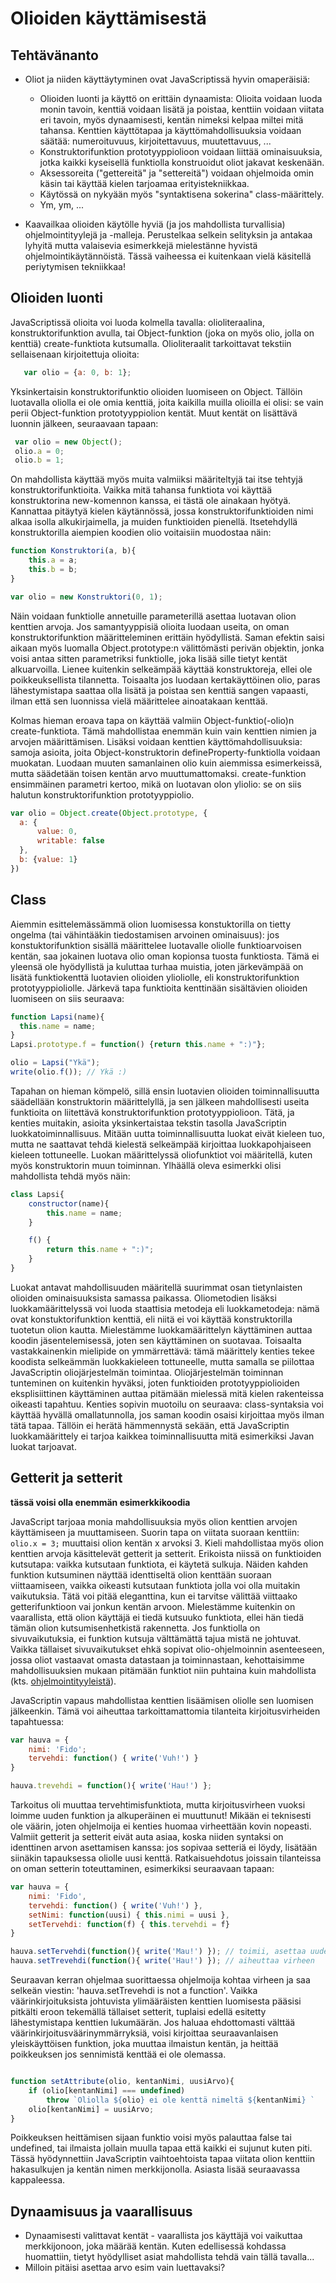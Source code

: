 Olioiden käyttämisestä
======================

Tehtävänanto
------------
* Oliot ja niiden käyttäytyminen ovat JavaScriptissä hyvin omaperäisiä:
  * Olioiden luonti ja käyttö on erittäin dynaamista: Olioita voidaan luoda monin tavoin, kenttiä voidaan lisätä ja poistaa, kenttiin voidaan viitata eri tavoin, myös dynaamisesti, kentän nimeksi kelpaa miltei mitä tahansa. Kenttien käyttötapaa ja käyttömahdollisuuksia voidaan säätää: numeroituvuus, kirjoitettavuus, muutettavuus, ...
  * Konstruktorifunktion prototyyppiolioon voidaan liittää ominaisuuksia, jotka kaikki kyseisellä funktiolla konstruoidut oliot jakavat keskenään.
  * Aksessoreita ("gettereitä" ja "settereitä") voidaan ohjelmoida omin käsin tai käyttää kielen tarjoamaa erityistekniikkaa.
  * Käytössä on nykyään myös "syntaktisena sokerina" class-määrittely.
  * Ym, ym, ...

* Kaavailkaa olioiden käytölle hyviä (ja jos mahdollista turvallisia) ohjelmointityylejä ja -malleja. Perustelkaa selkein selityksin ja antakaa lyhyitä mutta valaisevia esimerkkejä mielestänne hyvistä ohjelmointikäytännöistä. Tässä vaiheessa ei kuitenkaan vielä käsitellä periytymisen tekniikkaa!



Olioiden luonti
---------------

JavaScriptissä olioita voi luoda kolmella tavalla: olioliteraalina, konstruktorifunktion avulla, tai Object-funktion (joka on myös olio, jolla on kenttiä) create-funktiota kutsumalla. Olioliteraalit tarkoittavat tekstiin sellaisenaan kirjoitettuja olioita: 
```javascript
   var olio = {a: 0, b: 1}; 
```

Yksinkertaisin konstruktorifunktio olioiden luomiseen on Object. Tällöin luotavalla oliolla ei ole omia kenttiä, joita kaikilla muilla olioilla ei olisi: se vain perii Object-funktion prototyyppiolion kentät. Muut kentät on lisättävä luonnin jälkeen, seuraavaan tapaan: 

```javascript
 var olio = new Object(); 
 olio.a = 0; 
 olio.b = 1; 
```

On mahdollista käyttää myös muita valmiiksi määriteltyjä tai itse tehtyjä konstruktorifunktioita. Vaikka mitä tahansa funktiota voi käyttää konstruktorina new-komennon kanssa, ei tästä ole ainakaan hyötyä. Kannattaa pitäytyä kielen käytännössä, jossa konstruktorifunktioiden nimi alkaa isolla alkukirjaimella, ja muiden funktioiden pienellä. Itsetehdyllä konstruktorilla aiempien koodien olio voitaisiin muodostaa näin: 

```javascript
function Konstruktori(a, b){
    this.a = a; 
    this.b = b; 
}

var olio = new Konstruktori(0, 1);
```


Näin voidaan funktiolle annetuille parameterillä asettaa luotavan olion kenttien arvoja. Jos samantyyppisiä olioita luodaan useita, on oman konstruktorifunktion määritteleminen erittäin hyödyllistä. Saman efektin saisi aikaan myös luomalla Object.prototype:n välittömästi perivän objektin, jonka voisi antaa sitten parametriksi funktiolle, joka lisää sille tietyt kentät alkuarvoilla. Lienee kuitenkin selkeämpää käyttää konstruktoreja, ellei ole poikkeuksellista tilannetta. Toisaalta jos luodaan kertakäyttöinen olio, paras lähestymistapa saattaa olla lisätä ja poistaa sen kenttiä sangen vapaasti, ilman että sen luonnissa vielä määrittelee ainoatakaan kenttää. 

Kolmas hieman eroava tapa on käyttää valmiin Object-funktio(-olio)n create-funktiota. Tämä mahdollistaa enemmän kuin vain kenttien nimien ja arvojen määrittämisen. Lisäksi voidaan kenttien käyttömahdollisuuksia: samoja asioita, joita Object-konstruktorin defineProperty-funktiolla voidaan muokatan. Luodaan  muuten samanlainen olio kuin aiemmissa esimerkeissä, mutta säädetään toisen kentän arvo muuttumattomaksi. create-funktion ensimmäinen parametri kertoo, mikä on luotavan olon yliolio: se on siis halutun konstruktorifunktion prototyyppiolio. 

```javascript
var olio = Object.create(Object.prototype, {
  a: {
      value: 0, 
      writable: false
  }, 
  b: {value: 1}
})
```

Class
-----

Aiemmin esittelemässämmä olion luomisessa konstuktorilla on tietty ongelma (tai vähintääkin tiedostamisen arvoinen ominaisuus): jos konstuktorifunktion sisällä määrittelee luotavalle oliolle funktioarvoisen kentän, saa jokainen luotava olio oman kopionsa tuosta funktiosta. Tämä ei yleensä ole hyödyllistä ja kuluttaa turhaa muistia, joten järkevämpää on lisätä funktiokenttä luotavien olioiden ylioliolle, eli konstruktorifunktion prototyyppioliolle. Järkevä tapa funktioita kenttinään sisältävien olioiden luomiseen on siis seuraava:

```javascript
function Lapsi(name){
  this.name = name; 
}
Lapsi.prototype.f = function() {return this.name + ":)"};

olio = Lapsi("Ykä"); 
write(olio.f()); // Ykä :)
```

Tapahan on hieman kömpelö, sillä ensin luotavien olioiden toiminnallisuutta säädellään konstruktorin määrittelyllä, ja sen jälkeen mahdollisesti useita funktioita on liitettävä konstruktorifunktion prototyyppiolioon. Tätä, ja kenties muitakin, asioita yksinkertaistaa tekstin tasolla JavaScriptin luokkatoiminnallisuus. Mitään uutta toiminnallisuutta luokat eivät kieleen tuo, mutta ne saattavat tehdä kielestä selkeämpää kirjoittaa luokkapohjaiseen kieleen tottuneelle. Luokan määrittelyssä oliofunktiot voi määritellä, kuten myös konstruktorin muun toiminnan. Ylhäällä oleva esimerkki olisi mahdollista tehdä myös näin: 

```javascript
class Lapsi{
    constructor(name){
        this.name = name; 
    }

    f() {
        return this.name + ":)";
    }
}
```
Luokat antavat mahdollisuuden määritellä suurimmat osan tietynlaisten olioiden ominaisuuksista samassa paikassa. Oliometodien lisäksi luokkamäärittelyssä voi luoda staattisia metodeja eli luokkametodeja: nämä ovat konstuktorifunktion kenttiä, eli niitä ei voi käyttää konstruktorilla tuotetun olion kautta. Mielestämme luokkamäärittelyn käyttäminen auttaa koodin jäsentelemisessä, joten sen käyttäminen on suotavaa. Toisaalta vastakkainenkin mielipide on ymmärrettävä: tämä määrittely kenties tekee koodista selkeämmän luokkakieleen tottuneelle, mutta samalla se piilottaa JavaScriptin oliojärjestelmän toimintaa. Oliojärjestelmän toiminnan tunteminen on kuitenkin hyväksi, joten funktioiden prototyyppiolioiden eksplisiittinen käyttäminen auttaa pitämään mielessä mitä kielen rakenteissa oikeasti tapahtuu. Kenties sopivin muotoilu on seuraava: class-syntaksia voi käyttää hyvällä omallatunnolla, jos saman koodin osaisi kirjoittaa myös ilman tätä tapaa. Tällöin ei herätä hämmennystä sekään, että JavaScriptin luokkamäärittely ei tarjoa kaikkea toiminnallisuutta mitä esimerkiksi Javan luokat tarjoavat. 

Getterit ja setterit
--------------------
**tässä voisi olla enemmän esimerkkikoodia**

JavaScript tarjoaa monia mahdollisuuksia myös olion kenttien arvojen käyttämiseen ja muuttamiseen. Suorin tapa on viitata suoraan kenttiin: `olio.x = 3;` muuttaisi olion kentän x arvoksi 3. Kieli mahdollistaa myös olion kenttien arvoja käsittelevät getterit ja setterit. Erikoista niissä on funktioiden kutsutapa: vaikka kutsutaan funktiota, ei käytetä sulkuja. Näiden kahden funktion kutsuminen näyttää identtiseltä olion kenttään suoraan viittaamiseen, vaikka oikeasti kutsutaan funktiota jolla voi olla muitakin vaikutuksia. Tätä voi pitää eleganttina, kun ei tarvitse välittää viittaako getterifunktioon vai jonkun kentän arvoon. Mielestämme kuitenkin on vaarallista, että olion käyttäjä ei tiedä kutsuuko funktiota, ellei hän tiedä tämän olion kutsumisenhetkistä rakennetta. Jos funktiolla on sivuvaikutuksia, ei funktion kutsuja välttämättä tajua mistä ne johtuvat. Vaikka tällaiset sivuvaikutukset ehkä sopivat olio-ohjelmoinnin asenteeseen, jossa oliot vastaavat omasta datastaan ja toiminnastaan, kehottaisimme mahdollisuuksien mukaan pitämään funktiot niin puhtaina kuin mahdollista (kts. [ohjelmointityyleistä](../eka/ohjelmointityyleista.md)).

JavaScriptin vapaus mahdollistaa kenttien lisäämisen oliolle sen luomisen jälkeenkin. Tämä voi aiheuttaa tarkoittamattomia tilanteita kirjoitusvirheiden tapahtuessa: 

```javascript
var hauva = {
    nimi: 'Fido';
    tervehdi: function() { write('Vuh!') }
}

hauva.trevehdi = function(){ write('Hau!') }; 
``` 
Tarkoitus oli muuttaa tervehtimisfunktiota, mutta kirjoitusvirheen vuoksi loimme uuden funktion ja alkuperäinen ei muuttunut! Mikään ei teknisesti ole väärin, joten ohjelmoija ei kenties huomaa virheettään kovin nopeasti. Valmiit getterit ja setterit eivät auta asiaa, koska niiden syntaksi on identtinen arvon asettamisen kanssa: jos sopivaa setteriä ei löydy, lisätään siinäkin tapauksessa oliolle uusi kenttä. Ratkaisuehdotus joissain tilanteissa on oman setterin toteuttaminen, esimerkiksi seuraavaan tapaan: 

```javascript
var hauva = {
    nimi: 'Fido', 
    tervehdi: function() { write('Vuh!') },
    setNimi: function(uusi) { this.nimi = uusi }, 
    setTervehdi: function(f) { this.tervehdi = f}
}

hauva.setTervehdi(function(){ write('Mau!') }); // toimii, asettaa uuden arvon
hauva.setTrevehdi(function(){ write('Hau!') }); // aiheuttaa virheen
```

Seuraavan kerran ohjelmaa suorittaessa ohjelmoija kohtaa virheen ja saa selkeän viestin: 'hauva.setTrevehdi is not a function'. Vaikka väärinkirjoituksista johtuvista ylimääräisten kenttien luomisesta pääsisi pitkälti eroon tekemällä tällaiset setterit, tuplaisi edellä esitetty lähestymistapa kenttien lukumäärän. Jos haluaa ehdottomasti välttää väärinkirjoitusväärinymmärryksiä, voisi kirjoittaa seuraavanlaisen yleiskäyttöisen funktion, joka muuttaa ilmaistun kentän, ja heittää poikkeuksen jos sennimistä kenttää ei ole olemassa. 

```javascript

function setAttribute(olio, kentanNimi, uusiArvo){
    if (olio[kentanNimi] === undefined)
        throw `Oliolla ${olio} ei ole kenttä nimeltä ${kentanNimi} `
    olio[kentanNimi] = uusiArvo; 
}

```

Poikkeuksen heittämisen sijaan funktio voisi myös palauttaa false tai undefined, tai ilmaista jollain muulla tapaa että kaikki ei sujunut kuten piti. Tässä hyödynnettiin JavaScriptin vaihtoehtoista tapaa viitata olion kenttiin hakasulkujen ja kentän nimen merkkijonolla. Asiasta lisää seuraavassa kappaleessa. 





Dynaamisuus ja vaarallisuus
---------------------------

* Dynaamisesti valittavat kentät - vaarallista jos käyttäjä voi vaikuttaa merkkijonoon, joka määrää kentän. Kuten edellisessä kohdassa huomattiin, tietyt hyödylliset asiat mahdollista tehdä vain tällä tavalla...
* Milloin pitäisi asettaa arvo esim vain luettavaksi? 
